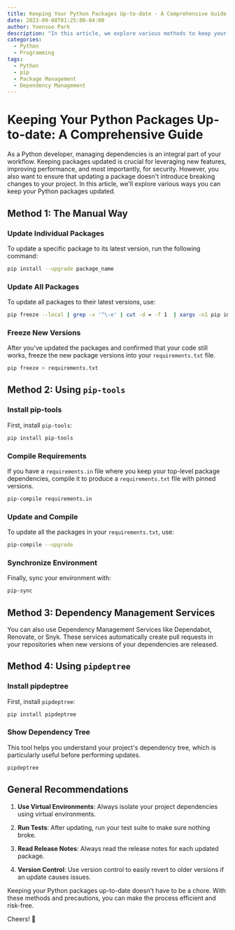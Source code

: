 ```yaml
---
title: Keeping Your Python Packages Up-to-date - A Comprehensive Guide
date: 2023-09-08T01:25:00-04:00
author: Yoonsoo Park
description: "In this article, we explore various methods to keep your Python packages up-to-date, from manual updates to automated dependency management services."
categories:
  - Python
  - Programming
tags:
  - Python
  - pip
  - Package Management
  - Dependency Management
---
```


# Keeping Your Python Packages Up-to-date: A Comprehensive Guide

As a Python developer, managing dependencies is an integral part of your workflow. Keeping packages updated is crucial for leveraging new features, improving performance, and most importantly, for security. However, you also want to ensure that updating a package doesn't introduce breaking changes to your project. In this article, we'll explore various ways you can keep your Python packages updated.

## Method 1: The Manual Way

### Update Individual Packages

To update a specific package to its latest version, run the following command:

```bash
pip install --upgrade package_name
```

### Update All Packages

To update all packages to their latest versions, use:

```bash
pip freeze --local | grep -v '^\-e' | cut -d = -f 1  | xargs -n1 pip install -U
```

### Freeze New Versions

After you've updated the packages and confirmed that your code still works, freeze the new package versions into your `requirements.txt` file.

```bash
pip freeze > requirements.txt
```

## Method 2: Using `pip-tools`

### Install pip-tools

First, install `pip-tools`:

```bash
pip install pip-tools
```

### Compile Requirements

If you have a `requirements.in` file where you keep your top-level package dependencies, compile it to produce a `requirements.txt` file with pinned versions.

```bash
pip-compile requirements.in
```

### Update and Compile

To update all the packages in your `requirements.txt`, use:

```bash
pip-compile --upgrade
```

### Synchronize Environment

Finally, sync your environment with:

```bash
pip-sync
```

## Method 3: Dependency Management Services

You can also use Dependency Management Services like Dependabot, Renovate, or Snyk. These services automatically create pull requests in your repositories when new versions of your dependencies are released.

## Method 4: Using `pipdeptree`

### Install pipdeptree

First, install `pipdeptree`:

```bash
pip install pipdeptree
```

### Show Dependency Tree

This tool helps you understand your project's dependency tree, which is particularly useful before performing updates.

```bash
pipdeptree
```

## General Recommendations

1. **Use Virtual Environments**: Always isolate your project dependencies using virtual environments.

2. **Run Tests**: After updating, run your test suite to make sure nothing broke.

3. **Read Release Notes**: Always read the release notes for each updated package.

4. **Version Control**: Use version control to easily revert to older versions if an update causes issues.

Keeping your Python packages up-to-date doesn't have to be a chore. With these methods and precautions, you can make the process efficient and risk-free.

Cheers! 🍺
